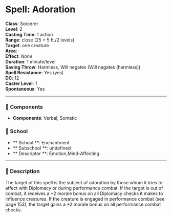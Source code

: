 
# Spell: Adoration
**Class**: Sorcerer  
**Level**: 2  
**Casting Time**: 1 action  
**Range**: close (25 + 5 ft./2 levels)  
**Target**: one creature  
**Area**:   
**Effect**: _None_  
**Duration**: 1 minute/level  
**Saving Throw**: Harmless, Will negates (Will negates (harmless))  
**Spell Resistance**: Yes (yes)  
**DC**: 12  
**Caster Level**: 1  
**Spontaneous**: Yes

---

### 🔮 Components
- **Components**: Verbal, Somatic

### 🏫 School
- ** School **: Enchantment
- ** Subschool **: undefined
- ** Descriptor **: Emotion,Mind-Affecting
---

### 📜 Description
The target of this spell is the subject of adoration by those whom it tries to affect with Diplomacy or during performance combat. If the target is out of combat, it receives a +2 morale bonus on all Diplomacy checks it makes to influence creatures. If the creature is engaged in performance combat (see page 153), the target gains a +2 morale bonus on all performance combat checks.

